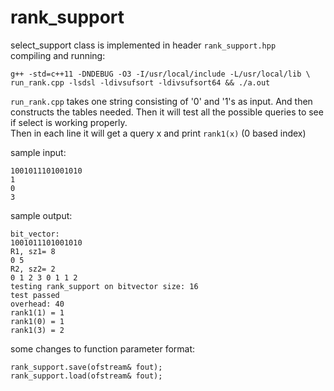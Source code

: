 # rank_support
select_support class is implemented in header `rank_support.hpp`  
compiling and running:
```
g++ -std=c++11 -DNDEBUG -O3 -I/usr/local/include -L/usr/local/lib \
run_rank.cpp -lsdsl -ldivsufsort -ldivsufsort64 && ./a.out
```
`run_rank.cpp` takes one string consisting of '0' and '1's as input. And then constructs the tables needed. Then it will test all the possible queries to see if select is working properly.  
Then in each line it will get a query x and print `rank1(x)` (0 based index)

sample input:
```
1001011101001010
1
0
3   

```
sample output:
```
bit_vector:
1001011101001010
R1, sz1= 8
0 5 
R2, sz2= 2
0 1 2 3 0 1 1 2 
testing rank_support on bitvector size: 16
test passed
overhead: 40
rank1(1) = 1
rank1(0) = 1
rank1(3) = 2
```


some changes to function parameter format:
```
rank_support.save(ofstream& fout);
rank_support.load(ofstream& fout);
```
